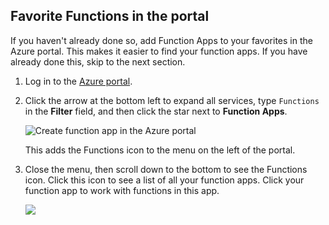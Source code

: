 ## Favorite Functions in the portal 

If you haven't already done so, add Function Apps to your favorites in the Azure portal. This makes it easier to find your function apps. If you have already done this, skip to the next section. 

1. Log in to the [Azure portal](https://portal.azure.com/).

2. Click the arrow at the bottom left to expand all services, type `Functions` in the **Filter** field, and then click the star next to **Function Apps**.  
 
    ![Create function app in the Azure portal](./media/functions-portal-favorite-function-apps/functions-favorite-function-apps.png)

    This adds the Functions icon to the menu on the left of the portal.

3. Close the menu, then scroll down to the bottom to see the Functions icon. Click this icon to see a list of all your function apps. Click your function app to work with functions in this app. 
 
    ![](./media/functions-portal-favorite-function-apps/functions-function-apps-hub.png)
 
     